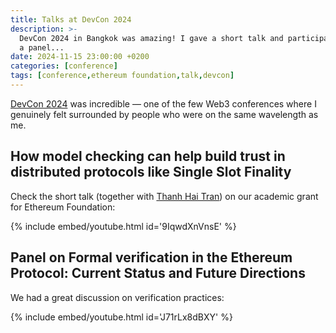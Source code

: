 ```yaml
---
title: Talks at DevCon 2024
description: >-
  DevCon 2024 in Bangkok was amazing! I gave a short talk and participated in
  a panel...
date: 2024-11-15 23:00:00 +0200
categories: [conference]
tags: [conference,ethereum foundation,talk,devcon]
---
```


[DevCon 2024][] was incredible &mdash; one of the few Web3 conferences where I
genuinely felt surrounded by people who were on the same wavelength as me.

## How model checking can help build trust in distributed protocols like Single Slot Finality

Check the short talk (together with [Thanh Hai Tran][]) on our academic grant
for Ethereum Foundation:

{% include embed/youtube.html id='9IqwdXnVnsE' %}

## Panel on Formal verification in the Ethereum Protocol: Current Status and Future Directions

We had a great discussion on verification practices:

{% include embed/youtube.html id='J71rLx8dBXY' %}

[DevCon 2024]: https://app.devcon.org/
[Thanh Hai Tran]: https://www.linkedin.com/in/thanh-hai-tran/